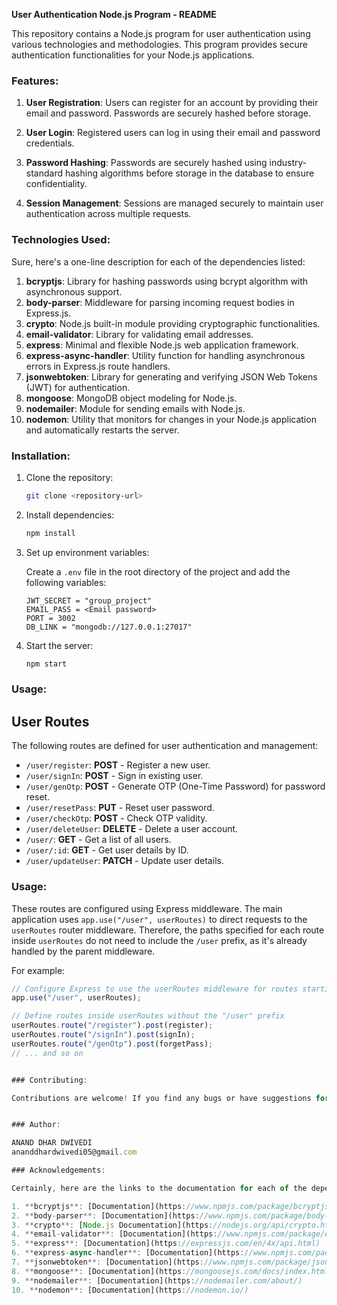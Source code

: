 **User Authentication Node.js Program - README**

This repository contains a Node.js program for user authentication using various technologies and methodologies. This program provides secure authentication functionalities for your Node.js applications.

### Features:

1. **User Registration**: Users can register for an account by providing their email and password. Passwords are securely hashed before storage.

2. **User Login**: Registered users can log in using their email and password credentials.

3. **Password Hashing**: Passwords are securely hashed using industry-standard hashing algorithms before storage in the database to ensure confidentiality.

4. **Session Management**: Sessions are managed securely to maintain user authentication across multiple requests.

### Technologies Used:

Sure, here's a one-line description for each of the dependencies listed:

1. **bcryptjs**: Library for hashing passwords using bcrypt algorithm with asynchronous support.
2. **body-parser**: Middleware for parsing incoming request bodies in Express.js.
3. **crypto**: Node.js built-in module providing cryptographic functionalities.
4. **email-validator**: Library for validating email addresses.
5. **express**: Minimal and flexible Node.js web application framework.
6. **express-async-handler**: Utility function for handling asynchronous errors in Express.js route handlers.
7. **jsonwebtoken**: Library for generating and verifying JSON Web Tokens (JWT) for authentication.
8. **mongoose**: MongoDB object modeling for Node.js.
9. **nodemailer**: Module for sending emails with Node.js.
10. **nodemon**: Utility that monitors for changes in your Node.js application and automatically restarts the server.

### Installation:

1. Clone the repository:

   ```bash
   git clone <repository-url>
   ```

2. Install dependencies:

   ```bash
   npm install
   ```

3. Set up environment variables:
   
   Create a `.env` file in the root directory of the project and add the following variables:

   ```plaintext
   JWT_SECRET = "group_project"
   EMAIL_PASS = <Email password>
   PORT = 3002
   DB_LINK = "mongodb://127.0.0.1:27017"
   ```

4. Start the server:

   ```bash
   npm start
   ```

### Usage:

## User Routes

The following routes are defined for user authentication and management:

- `/user/register`: **POST** - Register a new user.
- `/user/signIn`: **POST** - Sign in existing user.
- `/user/genOtp`: **POST** - Generate OTP (One-Time Password) for password reset.
- `/user/resetPass`: **PUT** - Reset user password.
- `/user/checkOtp`: **POST** - Check OTP validity.
- `/user/deleteUser`: **DELETE** - Delete a user account.
- `/user/`: **GET** - Get a list of all users.
- `/user/:id`: **GET** - Get user details by ID.
- `/user/updateUser`: **PATCH** - Update user details.

### Usage:

These routes are configured using Express middleware. The main application uses `app.use("/user", userRoutes)` to direct requests to the `userRoutes` router middleware. Therefore, the paths specified for each route inside `userRoutes` do not need to include the `/user` prefix, as it's already handled by the parent middleware.

For example:
```javascript
// Configure Express to use the userRoutes middleware for routes starting with "/user"
app.use("/user", userRoutes);

// Define routes inside userRoutes without the "/user" prefix
userRoutes.route("/register").post(register);
userRoutes.route("/signIn").post(signIn);
userRoutes.route("/genOtp").post(forgetPass);
// ... and so on


### Contributing:

Contributions are welcome! If you find any bugs or have suggestions for improvement, please open an issue or create a pull request.


### Author:

ANAND DHAR DWIVEDI
ananddhardwivedi05@gmail.com

### Acknowledgements:

Certainly, here are the links to the documentation for each of the dependencies:

1. **bcryptjs**: [Documentation](https://www.npmjs.com/package/bcryptjs)
2. **body-parser**: [Documentation](https://www.npmjs.com/package/body-parser)
3. **crypto**: [Node.js Documentation](https://nodejs.org/api/crypto.html)
4. **email-validator**: [Documentation](https://www.npmjs.com/package/email-validator)
5. **express**: [Documentation](https://expressjs.com/en/4x/api.html)
6. **express-async-handler**: [Documentation](https://www.npmjs.com/package/express-async-handler)
7. **jsonwebtoken**: [Documentation](https://www.npmjs.com/package/jsonwebtoken)
8. **mongoose**: [Documentation](https://mongoosejs.com/docs/index.html)
9. **nodemailer**: [Documentation](https://nodemailer.com/about/)
10. **nodemon**: [Documentation](https://nodemon.io/)
